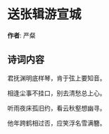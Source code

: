 # 送张辑游宣城

**作者**: 严粲

## 诗词内容

君抚渊明底样琴，肯于弦上要知音。

相逢尘事不挂口，别去清愁总上心。

听雨夜床孤旧约，看云秋壑想幽寻。

他年跨鹤相过否，应笑浮名雪满簪。

